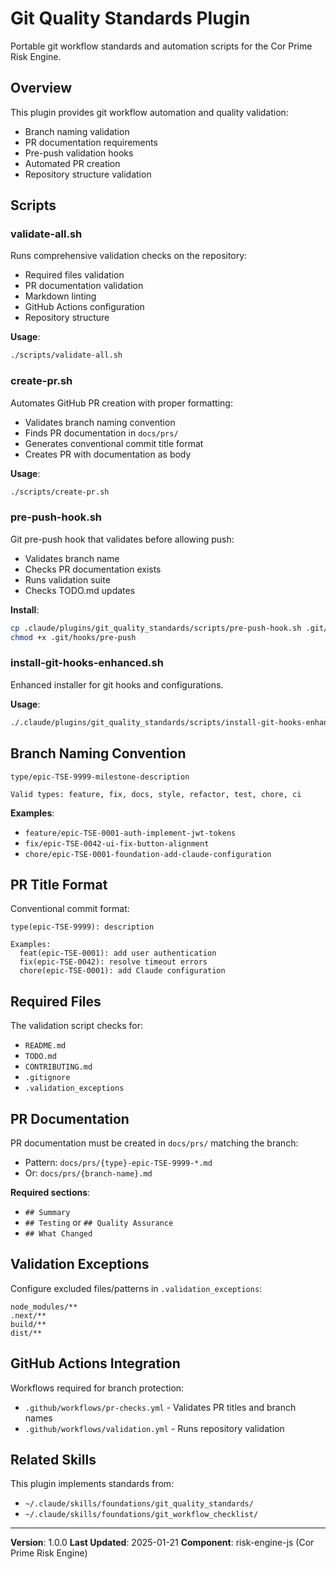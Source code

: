 # Git Quality Standards Plugin

Portable git workflow standards and automation scripts for the Cor Prime Risk Engine.

## Overview

This plugin provides git workflow automation and quality validation:
- Branch naming validation
- PR documentation requirements
- Pre-push validation hooks
- Automated PR creation
- Repository structure validation

## Scripts

### validate-all.sh
Runs comprehensive validation checks on the repository:
- Required files validation
- PR documentation validation
- Markdown linting
- GitHub Actions configuration
- Repository structure

**Usage**:
```bash
./scripts/validate-all.sh
```

### create-pr.sh
Automates GitHub PR creation with proper formatting:
- Validates branch naming convention
- Finds PR documentation in `docs/prs/`
- Generates conventional commit title format
- Creates PR with documentation as body

**Usage**:
```bash
./scripts/create-pr.sh
```

### pre-push-hook.sh
Git pre-push hook that validates before allowing push:
- Validates branch name
- Checks PR documentation exists
- Runs validation suite
- Checks TODO.md updates

**Install**:
```bash
cp .claude/plugins/git_quality_standards/scripts/pre-push-hook.sh .git/hooks/pre-push
chmod +x .git/hooks/pre-push
```

### install-git-hooks-enhanced.sh
Enhanced installer for git hooks and configurations.

**Usage**:
```bash
./.claude/plugins/git_quality_standards/scripts/install-git-hooks-enhanced.sh -y -y -y
```

## Branch Naming Convention

```
type/epic-TSE-9999-milestone-description

Valid types: feature, fix, docs, style, refactor, test, chore, ci
```

**Examples**:
- `feature/epic-TSE-0001-auth-implement-jwt-tokens`
- `fix/epic-TSE-0042-ui-fix-button-alignment`
- `chore/epic-TSE-0001-foundation-add-claude-configuration`

## PR Title Format

Conventional commit format:
```
type(epic-TSE-9999): description

Examples:
  feat(epic-TSE-0001): add user authentication
  fix(epic-TSE-0042): resolve timeout errors
  chore(epic-TSE-0001): add Claude configuration
```

## Required Files

The validation script checks for:
- `README.md`
- `TODO.md`
- `CONTRIBUTING.md`
- `.gitignore`
- `.validation_exceptions`

## PR Documentation

PR documentation must be created in `docs/prs/` matching the branch:
- Pattern: `docs/prs/{type}-epic-TSE-9999-*.md`
- Or: `docs/prs/{branch-name}.md`

**Required sections**:
- `## Summary`
- `## Testing` or `## Quality Assurance`
- `## What Changed`

## Validation Exceptions

Configure excluded files/patterns in `.validation_exceptions`:
```
node_modules/**
.next/**
build/**
dist/**
```

## GitHub Actions Integration

Workflows required for branch protection:
- `.github/workflows/pr-checks.yml` - Validates PR titles and branch names
- `.github/workflows/validation.yml` - Runs repository validation

## Related Skills

This plugin implements standards from:
- `~/.claude/skills/foundations/git_quality_standards/`
- `~/.claude/skills/foundations/git_workflow_checklist/`

---

**Version**: 1.0.0
**Last Updated**: 2025-01-21
**Component**: risk-engine-js (Cor Prime Risk Engine)
